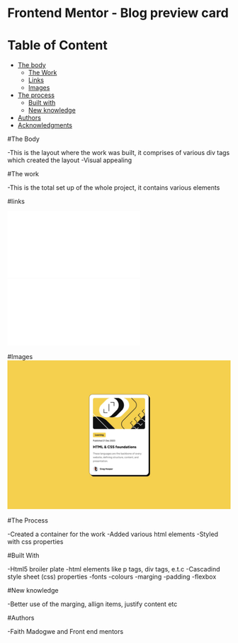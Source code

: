 # Frontend Mentor - Blog preview card
# Table of Content

- [The body](#body)
  - [The Work](#the-work)
  - [Links](#links)
  - [Images](#images)
- [The process](#the-process)
  - [Built with](#built-with)
  - [New knowledge](#new-knowledge)
- [Authors](#authors)
- [Acknowledgments](#acknowledgments)


#The Body

-This is the layout where the work was built, it comprises of various div tags which created the layout
-Visual appealing

#The work

-This is the total set up of the whole project, it contains various elements

#links

 ![html file](./index.html)
 ![css file](./style.css)

 #Images
 ![work recreated](design/desktop-design.jpg)



#The Process

-Created a container for the work
-Added various html elements
-Styled with css properties

#Built With

-Html5 broiler plate
-html elements like p tags, div tags, e.t.c 
-Cascadind style sheet (css) properties
-fonts
-colours
-marging
-padding
-flexbox

#New knowledge

-Better use of the marging, allign items, justify content etc

#Authors

-Faith Madogwe and Front end mentors